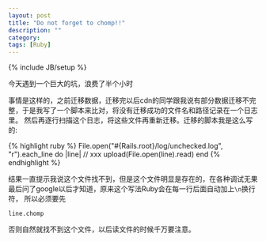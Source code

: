 ```yaml
---
layout: post
title: "Do not forget to chomp!!"
description: ""
category: 
tags: [Ruby]
---
```

{% include JB/setup %}

今天遇到一个巨大的坑，浪费了半个小时

事情是这样的，之前迁移数据，迁移完以后cdn的同学跟我说有部分数据迁移不完整，于是我写了一个脚本来比对，将没有迁移成功的文件名和路径记录在一个日志里。
然后再逐行扫描这个日志，将这些文件再重新迁移。迁移的脚本我是这么写的:

{% highlight ruby %}
File.open("#{Rails.root}/log/unchecked.log", "r").each_line do |line|
  // xxx
  upload(File.open(line).read)
end
{% endhighlight %}

结果一直提示我说这个文件找不到，但是这个文件明显是存在的，在各种调试无果最后问了google以后才知道，原来这个写法Ruby会在每一行后面自动加上`\n`换行符，
所以必须要先

`line.chomp`

否则自然就找不到这个文件，以后读文件的时候千万要注意。

